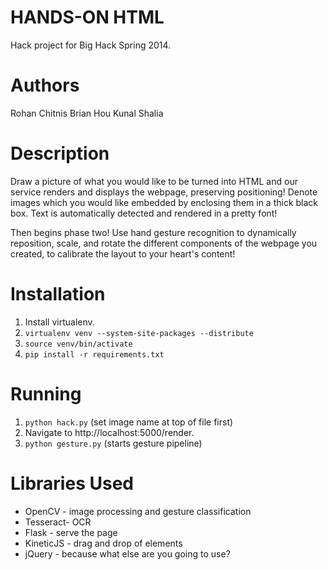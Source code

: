HANDS-ON HTML
=================
Hack project for Big Hack Spring 2014.

Authors
=======
Rohan Chitnis
Brian Hou
Kunal Shalia

Description
===========
Draw a picture of what you would like to be turned into HTML and our service renders and displays the webpage, preserving positioning! Denote images which you would like embedded by enclosing them in a thick black box. Text is automatically detected and rendered in a pretty font!

Then begins phase two! Use hand gesture recognition to dynamically reposition, scale, and rotate the different components of the webpage you created, to calibrate the layout to your heart's content!

Installation
============

1. Install virtualenv.
2. `virtualenv venv --system-site-packages --distribute`
3. `source venv/bin/activate`
4. `pip install -r requirements.txt`

Running
=======
1. `python hack.py` (set image name at top of file first)
2. Navigate to http://localhost:5000/render.
3. `python gesture.py` (starts gesture pipeline)

Libraries Used
==============
+ OpenCV - image processing and gesture classification
+ Tesseract- OCR
+ Flask - serve the page
+ KineticJS - drag and drop of elements
+ jQuery - because what else are you going to use?

